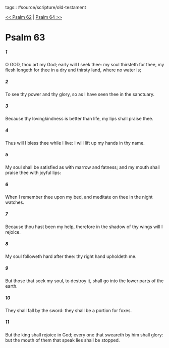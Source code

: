 tags:: #source/scripture/old-testament

[<< Psalm 62](source/scripture/old-testament/19_Psalms/Psalm_62.md) | [Psalm 64 >>](source/scripture/old-testament/19_Psalms/Psalm_64.md)

# Psalm 63

##### 1

O GOD, thou art my God; early will I seek thee: my soul thirsteth for thee, my flesh longeth for thee in a dry and thirsty land, where no water is;

##### 2

To see thy power and thy glory, so as I have seen thee in the sanctuary.

##### 3

Because thy lovingkindness is better than life, my lips shall praise thee.

##### 4

Thus will I bless thee while I live: I will lift up my hands in thy name.

##### 5

My soul shall be satisfied as with marrow and fatness; and my mouth shall praise thee with joyful lips:

##### 6

When I remember thee upon my bed, and meditate on thee in the night watches.

##### 7

Because thou hast been my help, therefore in the shadow of thy wings will I rejoice.

##### 8

My soul followeth hard after thee: thy right hand upholdeth me.

##### 9

But those that seek my soul, to destroy it, shall go into the lower parts of the earth.

##### 10

They shall fall by the sword: they shall be a portion for foxes.

##### 11

But the king shall rejoice in God; every one that sweareth by him shall glory: but the mouth of them that speak lies shall be stopped.
